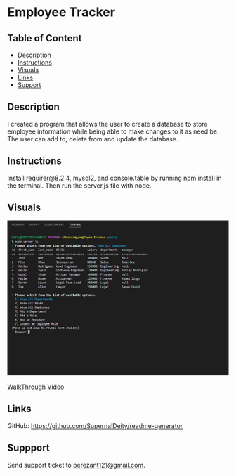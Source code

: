 # Employee Tracker

## Table of Content
* [Description](#description)
* [Instructions](#instructions)
* [Visuals](#visuals)
* [Links](#links)
* [Support](#support)


## Description
I created a program that allows the user to create a database to store employee information while being able to make changes to it as need be. The user can add to, delete from and update the database.   

## Instructions
Install requirer@8.2.4, mysql2, and console.table by running npm install in the terminal. Then run the server.js file with node.

## Visuals
![example of program](./assets/employee%20tracker.JPG)

[WalkThrough Video](https://drive.google.com/file/d/1jwPJoH5KDDWfuToqzr313H5qXIB21r_N/view?usp=sharing)

## Links
GitHub: https://github.com/SupernalDeity/readme-generator

## Suppport
Send support ticket to perezant121@gmail.com.

